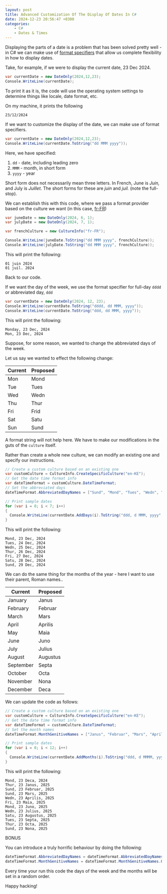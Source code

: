 ```yaml
---
layout: post
title: Advanced Customization Of The Display Of Dates In C#
date: 2024-12-23 20:56:47 +0300
categories:
    - C#
    - Dates & Times
---
```


Displaying the parts of a date is a problem that has been solved pretty well - in C# we can make use of [format specifiers](https://learn.microsoft.com/en-us/dotnet/standard/base-types/standard-date-and-time-format-strings) that allow us complete flexibility in how to display dates.

Take, for example, if we were to display the current date, 23 Dec 2024.

```csharp
var currentDate = new DateOnly(2024,12,23);
Console.WriteLine(currentDate);
```

To print it as it is, the code will use the operating system settings to determine things like locale, date format, etc.

On my machine, it prints the following

```plaintext
23/12/2024
```

If we want to customize the display of the date, we can make use of format specifiers.

```csharp
var currentDate = new DateOnly(2024,12,23);
Console.WriteLine(currentDate.ToString("dd MMM yyyy"));
```

Here, we have specified:

1. `dd` - date, including leading zero
2. `MMM` - month, in short form
3. `yyyy` - year

Short form does not necessarily mean three letters. In French, June is *Juin,* and July is *Juillet*. The short forms for these are *juin* and *juil.* (note the full-stop).

We can establish this with this code, where we pass a format provider based on the culture we want (in this case, [fr-FR](https://simplelocalize.io/data/locales/))

```csharp
var juneDate = new DateOnly(2024, 6, 1);
var julyDate = new DateOnly(2024, 7, 1);

var frenchCulture = new CultureInfo("fr-FR");

Console.WriteLine(juneDate.ToString("dd MMM yyyy", frenchCulture));
Console.WriteLine(julyDate.ToString("dd MMM yyyy", frenchCulture));
```

This will print the following:

```plaintext
01 juin 2024
01 juil. 2024
```

Back to our code.

If we want the day of the week, we use the format specifier for full-day `dddd` or abbreviated day, `ddd`

```csharp
var currentDate = new DateOnly(2024, 12, 23);
Console.WriteLine(currentDate.ToString("dddd, dd MMM, yyyy"));
Console.WriteLine(currentDate.ToString("ddd, dd MMM, yyyy"));
```

This will print the following:

```plaintext
Monday, 23 Dec, 2024
Mon, 23 Dec, 2024
```

Suppose, for some reason, we wanted to change the abbreviated days of the week. 

Let us say we wanted to effect the following change:

| Current | Proposed |
| ------- | -------- |
| Mon     | Mond     |
| Tue     | Tues     |
| Wed     | Wedn     |
| Thu     | Thur     |
| Fri     | Frid     |
| Sat     | Satu     |
| Sun     | Sund     |

A format string will not help here. We have to make our modifications in the guts of the `culture` itself.

Rather than create a whole new culture, we can modify an existing one and specify our instructions.

```csharp
// Create a custom culture based on an existing one
var customCulture = CultureInfo.CreateSpecificCulture("en-KE");
// Get the date time format info
var dateTimeFormat = customCulture.DateTimeFormat;
// Set the abbreviated days
dateTimeFormat.AbbreviatedDayNames = ["Sund", "Mond", "Tues", "Wedn", "Thur", "Fri", "Satu"];

// Print sample dates
for (var i = 0; i < 7; i++)
{
  Console.WriteLine(currentDate.AddDays(i).ToString("ddd, d MMM, yyyy", customCulture));
}
```

This will print the following:

```plaintext
Mond, 23 Dec, 2024
Tues, 24 Dec, 2024
Wedn, 25 Dec, 2024
Thur, 26 Dec, 2024
Fri, 27 Dec, 2024
Satu, 28 Dec, 2024
Sund, 29 Dec, 2024
```

We can do the same thing for the months of the year - here I want to use their parent, Roman names..

| Current   | Proposed |
| --------- | -------- |
| January   | Janus    |
| February  | Februar  |
| March     | Mars     |
| April     | Aprilis  |
| May       | Maia     |
| June      | Juno     |
| July      | Julius   |
| August    | Augustus |
| September | Septa    |
| October   | Octa     |
| November  | Nona     |
| December  | Deca     |

We can update the code as follows:

```csharp
// Create a custom culture based on an existing one
var customCulture = CultureInfo.CreateSpecificCulture("en-KE");
// Get the date time format info
var dateTimeFormat = customCulture.DateTimeFormat;
// Set the month names
dateTimeFormat.MonthGenitiveNames = ["Janus", "Februar", "Mars", "Aprilis", "Maia", "Juno", "Julius", "Augustus", "Septa", "Octa", "Nona", "Deca", ""];

// Print sample dates
for (var i = 0; i < 12; i++)
{
  Console.WriteLine(currentDate.AddMonths(i).ToString("ddd, d MMMM, yyyy", customCulture));
}
```

This will print the following:

```plaintext
Mond, 23 Deca, 2024
Thur, 23 Janus, 2025
Sund, 23 Februar, 2025
Sund, 23 Mars, 2025
Wedn, 23 Aprilis, 2025
Fri, 23 Maia, 2025
Mond, 23 Juno, 2025
Wedn, 23 Julius, 2025
Satu, 23 Augustus, 2025
Tues, 23 Septa, 2025
Thur, 23 Octa, 2025
Sund, 23 Nona, 2025
```

BONUS

You can introduce a truly horrific behaviour by doing the following:

```csharp
dateTimeFormat.AbbreviatedDayNames = dateTimeFormat.AbbreviatedDayNames.OrderBy(x => Random.Shared.Next(6)).ToArray();
dateTimeFormat.MonthGenitiveNames = dateTimeFormat.MonthGenitiveNames.OrderBy(x => Random.Shared.Next(11)).ToArray();
```

Every time your run this code the days of the week and the months will be set in a random order.

Happy hacking!